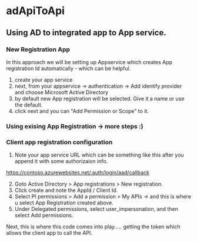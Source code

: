 # adApiToApi


## Using AD to integrated app to App service. 

### New Registration App 

In this approach we will be setting up Appservice which creates App registration Id automatically - which can be helpful. 

1. create your app service 
2. next, from your appservice -> authentication -> Add identify provider and choose Microsoft Active Directory
3. by default new App registration will be selected. Give it a name or use the default. 
4. click next and you can "Add Permission or Scope" to it.


### Using exising App Registration -> more steps :) 


### Client app registration configuration 

1. Note your app service URL which can be something like this after you append it with some authorizaion info. 

https://contoso.azurewebsites.net/.auth/login/aad/callback

2. Goto Active Directory > App registrations > New registration.
3. Click create and note the AppId / Client Id. 
4. Select PI permissions > Add a permission > My APIs -> and this is where u select App Registration created above. 
5. Under Delegated permissions, select user_impersonation, and then select Add permissions.

Next, this is where this code comes into play..... getting the token which allows the client app to call the API.
